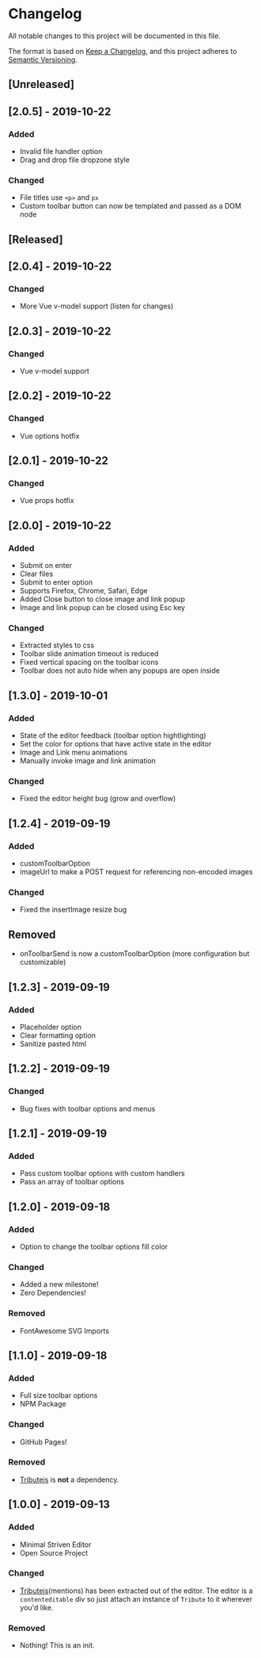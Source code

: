 # Changelog
All notable changes to this project will be documented in this file.

The format is based on [Keep a Changelog](https://keepachangelog.com/en/1.0.0/),
and this project adheres to [Semantic Versioning](https://semver.org/spec/v2.0.0.html).

## [Unreleased]

## [2.0.5] - 2019-10-22

### Added

- Invalid file handler option
- Drag and drop file dropzone style

### Changed

- File titles use ```<p>``` and ```px```
- Custom toolbar button can now be templated and passed as a DOM node

## [Released]

## [2.0.4] - 2019-10-22

### Changed

- More Vue v-model support (listen for changes)

## [2.0.3] - 2019-10-22

### Changed

- Vue v-model support

## [2.0.2] - 2019-10-22

### Changed

- Vue options hotfix

## [2.0.1] - 2019-10-22

### Changed

- Vue props hotfix

## [2.0.0] - 2019-10-22

### Added
- Submit on enter
- Clear files
- Submit to enter option
- Supports Firefox, Chrome, Safari, Edge
- Added Close button to close image and link popup
- Image and link popup can be closed using Esc key

### Changed
- Extracted styles to css
- Toolbar slide animation timeout is reduced
- Fixed vertical spacing on the toolbar icons
- Toolbar does not auto hide when any popups are open inside

## [1.3.0] - 2019-10-01

### Added
- State of the editor feedback (toolbar option hightlighting)
- Set the color for options that have active state in the editor
- Image and Link menu animations
- Manually invoke image and link animation

### Changed
- Fixed the editor height bug (grow and overflow)

## [1.2.4] - 2019-09-19
### Added
- customToolbarOption
- imageUrl to make a POST request for referencing non-encoded images

### Changed
- Fixed the insertImage resize bug

## Removed
- onToolbarSend is now a customToolbarOption (more configuration but customizable)

## [1.2.3] - 2019-09-19
### Added
- Placeholder option
- Clear formatting option
- Sanitize pasted html

## [1.2.2] - 2019-09-19
### Changed
- Bug fixes with toolbar options and menus

## [1.2.1] - 2019-09-19
### Added
- Pass custom toolbar options with custom handlers
- Pass an array of toolbar options

## [1.2.0] - 2019-09-18
### Added
- Option to change the toolbar options fill color

### Changed
- Added a new milestone!
- Zero Dependencies!

### Removed
- FontAwesome SVG Imports

## [1.1.0] - 2019-09-18
### Added
- Full size toolbar options
- NPM Package

### Changed
- GitHub Pages!

### Removed
- [Tributejs](https://github.com/zurb/tribute) is **not** a dependency.

## [1.0.0] - 2019-09-13
### Added
- Minimal Striven Editor
- Open Source Project

### Changed
- [Tributejs](https://github.com/zurb/tribute)(mentions) has been extracted out of the editor. The editor is a ```contenteditable``` div so just attach an instance of ```Tribute``` to it wherever you'd like.

### Removed
- Nothing! This is an init.
